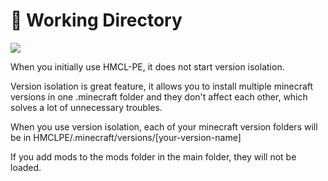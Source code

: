 # 📁 Working Directory

![](../../.gitbook/assets/Screenshot\_2022-08-14-15-25-55-71\_d17cc25ab2657fb.jpg)

When you initially use HMCL-PE, it does not start version isolation.

Version isolation is great feature, it allows you to install multiple minecraft versions in one .minecraft folder and they don't affect each other, which solves a lot of unnecessary troubles.

When you use version isolation, each of your minecraft version folders will be in HMCLPE/.minecraft/versions/\[your-version-name]

If you add mods to the mods folder in the main folder, they will not be loaded.
